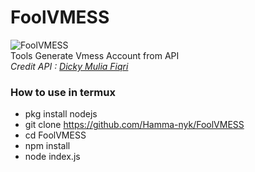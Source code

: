 # FoolVMESS
<img title="FoolVMESS" src="https://i.ibb.co/KW4zMMx/Picture1.png"><br>
Tools Generate Vmess Account from API<br>
*Credit API : [Dicky Mulia Fiqri](http://fool.azurewebsites.net/)*

### How to use in termux
* pkg install nodejs
* git clone https://github.com/Hamma-nyk/FoolVMESS
* cd FoolVMESS
* npm install
* node index.js
